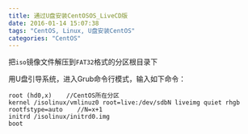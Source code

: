 ```yaml
---
title: 通过U盘安装CentOSOS_LiveCD版
date: 2016-01-14 15:07:38
tags: "CentOS, Linux, U盘安装CentOS"
categories: "CentOS"
---
```


把`iso`镜像文件解压到`FAT32`格式的分区根目录下

用U盘引导系统，进入Grub命令行模式，输入如下命令：

<pre><code class="prettyprint linenums">root (hd0,x)    //CentOS所在分区
kernel /isolinux/vmlinuz0 root=live:/dev/sdbN liveimg quiet rhgb rootfstype=auto    //N=x+1
initrd /isolinux/initrd0.img
boot
</code></pre>
